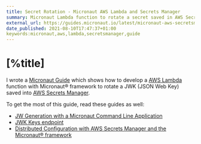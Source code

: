 ```yaml
---
title: Secret Rotation - Micronaut AWS Lambda and Secrets Manager
summary: Micronaut Lambda function to rotate a secret saved in AWS Secrets Manager
external_url: https://guides.micronaut.io/latest/micronaut-aws-secretsmanager-rotation.html
date_published: 2021-08-10T17:47:37+01:00
keywords:micronaut,aws,lambda,secretsmanager,guide
---
```


# [%title]

I wrote a [Micronaut Guide](https://guides.micronaut.io) which shows how to develop a [AWS Lambda](https://aws.amazon.com/lambda/) function with Micronaut® framework to rotate a JWK (JSON Web Key) saved into [AWS Secrets Manager](https://aws.amazon.com/secrets-manager/). 

To get the most of this guide, read these guides as well: 

- [JW Generation with a Micronaut Command Line Application](https://guides.micronaut.io/latest/micronaut-cli-jwkgen.html)
- [JWK Keys endpoint](https://guides.micronaut.io/latest/micronaut-security-keys-jwks.html)
- [Distributed Configuration with AWS Secrets Manager and the Micronaut® framework](https://guides.micronaut.io/latest/micronaut-aws-secretsmanager.html)



